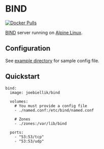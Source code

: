 # BIND
[![Docker Pulls](https://img.shields.io/docker/pulls/joebiellik/bind.svg)](https://hub.docker.com/r/joebiellik/bind/)

[BIND](http://www.bind9.net/) server running on [Alpine Linux](https://hub.docker.com/_/alpine/).

## Configuration
See [example directory](https://github.com/jcbiellikltd/docker-bind/tree/master/example) for sample config file.

## Quickstart
```
bind:
  image: joebiellik/bind

  volumes:
    # You must provide a config file
    - ./named.conf:/etc/bind/named.conf

    # Zones
    - ./zones:/var/lib/bind

  ports:
    - "53:53/tcp"
    - "53:53/udp"
```
